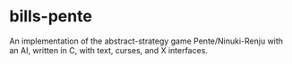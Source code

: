 # bills-pente
An implementation of the abstract-strategy game Pente/Ninuki-Renju with an AI, written in C, with text, curses, and X interfaces.

